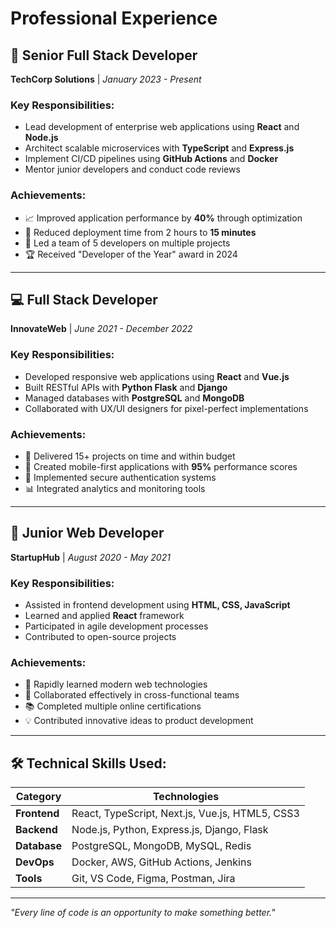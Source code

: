# Professional Experience

## 🚀 Senior Full Stack Developer

**TechCorp Solutions** | _January 2023 - Present_

### Key Responsibilities:

- Lead development of enterprise web applications using **React** and **Node.js**
- Architect scalable microservices with **TypeScript** and **Express.js**
- Implement CI/CD pipelines using **GitHub Actions** and **Docker**
- Mentor junior developers and conduct code reviews

### Achievements:

- 📈 Improved application performance by **40%** through optimization
- 🔧 Reduced deployment time from 2 hours to **15 minutes**
- 👥 Led a team of 5 developers on multiple projects
- 🏆 Received "Developer of the Year" award in 2024

---

## 💻 Full Stack Developer

**InnovateWeb** | _June 2021 - December 2022_

### Key Responsibilities:

- Developed responsive web applications using **React** and **Vue.js**
- Built RESTful APIs with **Python Flask** and **Django**
- Managed databases with **PostgreSQL** and **MongoDB**
- Collaborated with UX/UI designers for pixel-perfect implementations

### Achievements:

- 🎯 Delivered 15+ projects on time and within budget
- 📱 Created mobile-first applications with **95%** performance scores
- 🔐 Implemented secure authentication systems
- 📊 Integrated analytics and monitoring tools

---

## 🌟 Junior Web Developer

**StartupHub** | _August 2020 - May 2021_

### Key Responsibilities:

- Assisted in frontend development using **HTML, CSS, JavaScript**
- Learned and applied **React** framework
- Participated in agile development processes
- Contributed to open-source projects

### Achievements:

- 🚀 Rapidly learned modern web technologies
- 🤝 Collaborated effectively in cross-functional teams
- 📚 Completed multiple online certifications
- 💡 Contributed innovative ideas to product development

---

## 🛠️ Technical Skills Used:

| Category     | Technologies                                    |
| ------------ | ----------------------------------------------- |
| **Frontend** | React, TypeScript, Next.js, Vue.js, HTML5, CSS3 |
| **Backend**  | Node.js, Python, Express.js, Django, Flask      |
| **Database** | PostgreSQL, MongoDB, MySQL, Redis               |
| **DevOps**   | Docker, AWS, GitHub Actions, Jenkins            |
| **Tools**    | Git, VS Code, Figma, Postman, Jira              |

---

_"Every line of code is an opportunity to make something better."_
